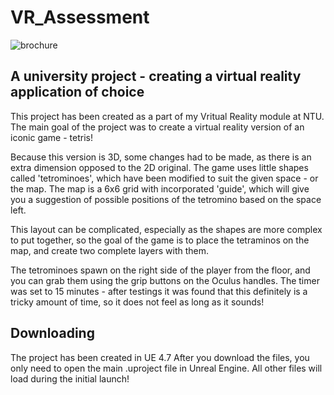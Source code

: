 # VR_Assessment

![brochure](https://user-images.githubusercontent.com/74024316/235658150-e9b01023-53e0-454a-9ada-9cb9a43637f6.png)

## A university project - creating a virtual reality application of choice

This project has been created as a part of my Vritual Reality module at NTU. The main goal of the project was to create a virtual reality version of an iconic game - tetris! 

Because this version is 3D, some changes had to be made, as there is an extra dimension opposed to the 2D original. The game uses little shapes called 'tetrominoes', which have been modified to suit the given space - or the map. The map is a 6x6 grid with incorporated 'guide', which will give you a suggestion of possible positions of the tetromino based on the space left.

This layout can be complicated, especially as the shapes are more complex to put together, so the goal of the game is to place the tetraminos on the map, and create two complete layers with them.

The tetrominoes spawn on the right side of the player from the floor, and you can grab them using the grip buttons on the Oculus handles. The timer was set to 15 minutes - after testings it was found that this definitely is a tricky amount of time, so it does not feel as long as it sounds!



## Downloading

The project has been created in UE 4.7
After you download the files, you only need to open the main .uproject file in Unreal Engine. All other files will load during the initial launch!
